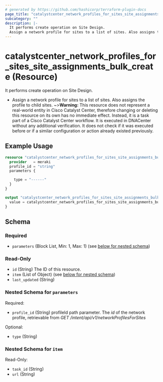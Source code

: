 ```yaml
---
# generated by https://github.com/hashicorp/terraform-plugin-docs
page_title: "catalystcenter_network_profiles_for_sites_site_assignments_bulk_create Resource - terraform-provider-catalystcenter"
subcategory: ""
description: |-
  It performs create operation on Site Design.
  Assign a network profile for sites to a list of sites. Also assigns the profile to child sites.
---
```


# catalystcenter_network_profiles_for_sites_site_assignments_bulk_create (Resource)

It performs create operation on Site Design.

- Assign a network profile for sites to a list of sites. Also assigns the profile to child sites.
~>**Warning:**
This resource does not represent a real-world entity in Cisco Catalyst Center, therefore changing or deleting this resource on its own has no immediate effect.
Instead, it is a task part of a Cisco Catalyst Center workflow. It is executed in DNACenter without any additional verification. It does not check if it was executed before or if a similar configuration or action already existed previously.

## Example Usage

```terraform
resource "catalystcenter_network_profiles_for_sites_site_assignments_bulk_create" "example" {
  provider   = meraki
  profile_id = "string"
  parameters {

    type = "------"
  }
}

output "catalystcenter_network_profiles_for_sites_site_assignments_bulk_create_example" {
  value = catalystcenter_network_profiles_for_sites_site_assignments_bulk_create.example
}
```

<!-- schema generated by tfplugindocs -->
## Schema

### Required

- `parameters` (Block List, Min: 1, Max: 1) (see [below for nested schema](#nestedblock--parameters))

### Read-Only

- `id` (String) The ID of this resource.
- `item` (List of Object) (see [below for nested schema](#nestedatt--item))
- `last_updated` (String)

<a id="nestedblock--parameters"></a>
### Nested Schema for `parameters`

Required:

- `profile_id` (String) profileId path parameter. The *id* of the network profile, retrievable from *GET /intent/api/v1/networkProfilesForSites*

Optional:

- `type` (String)


<a id="nestedatt--item"></a>
### Nested Schema for `item`

Read-Only:

- `task_id` (String)
- `url` (String)
